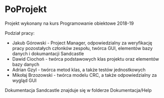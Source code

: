 # PoProjekt
Projekt wykonany na kurs Programowanie obiektowe 2018-19

Podział pracy:
- Jakub Górowski - Project Manager, odpowiedzialny za weryfikację pracy pozostałych członków zespołu, twórca GUI, elementów bazy danych i dokumantacji Sandcastle
- Dawid Ciochoń - twórca podstawowych klas projektu oraz elementów bazy danych
- Adrian Gzyl - twórca metod klas, a także testów jednostkowych
- Mikołaj Brzozowski - twórca modelu CRC, a także odpowiedzialny za wygląd GUI

Dokumentacja Sandcastle znajduje się w folderze Dokumentacja/Help
